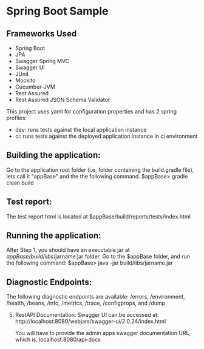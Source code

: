 # Spring Boot Sample

## Frameworks Used
- Spring Boot
- JPA
- Swagger Spring MVC
- Swagger UI
- JUnit
- Mockito
- Cucumber-JVM
- Rest Assured
- Rest Assured JSON Schema Validator

This project uses yaml for configuration properties and has 2 spring profiles:
- dev: runs tests against the local application instance
- ci:  runs tests against the deployed application instance in ci environment

## Building the application:
   Go to the application root folder (i.e, folder containing the build.gradle file), lets call it "appBase"
   and the the following command.
   $appBase> gradle clean build

## Test report:
   The test report html is located at $appBase/build/reports/tests/index.html

## Running the application:
   After Step 1, you should have an executable jar at $appBase/build/libs/$jarname.jar folder.
   Go to the $appBase folder, and run the following command:
   $appBase> java -jar build/libs/jarname.jar

## Diagnostic Endpoints:
   The following diagnostic endpoints are available:
   /errors, /environment, /health, /beans, /info, /metrics, /trace, /configprops, and /dump

5. RestAPI Documentation:
    Swagger UI can be accessed at: http://localhost:8080/webjars/swagger-ui/2.0.24/index.html

    You will have to provide the admin apps swagger documentation URL, which is, localhost:8080/api-docs
